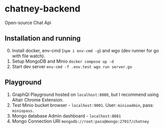 # chatney-backend
Open-source Chat Api 

## Installation and running
0. Install docker, env-cmd (`npm i env-cmd -g`) and wgo (dev runner for go with file watch).
1. Setup MongoDB and Minio `docker compose up -d`
2. Start dev server `env-cmd -f .env.test wgo run server.go`

## Playground
1. GraphQl Playground hosted on `localhost:8080`, but I recommend using Altair Chrome Extension.
2. Test Minio bucket browser - `localhost:9001`. User: `minioadmin`, pass: `miniopass`.
3. Mongo database Admin dashboard - `localhost:8081`
4. Mongo Connection URI `mongodb://root:pass@mongo:27017/chatney`
